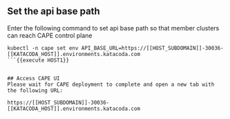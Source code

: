 ## Set the api base path

Enter the following command to set api base path so that member clusters can reach CAPE control plane
```
kubectl -n cape set env API_BASE_URL=https://[[HOST_SUBDOMAIN]]-30036-[[KATACODA_HOST]].environments.katacoda.com
```{{execute HOST1}}


## Access CAPE UI
Please wait for CAPE deployment to complete and open a new tab with the following URL: 

https://[[HOST_SUBDOMAIN]]-30036-[[KATACODA_HOST]].environments.katacoda.com
